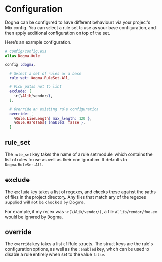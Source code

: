Configuration
=============

Dogma can be configured to have different behaviours via your project's Mix
config. You can select a rule set to use as your base configuration, and then
apply additional configuration on top of the set.

Here's an example configuration.

```elixir
# config/config.exs
alias Dogma.Rule

config :dogma,

  # Select a set of rules as a base
  rule_set: Dogma.RuleSet.All,

  # Pick paths not to lint
  exclude: [
    ~r(\Alib/vendor/),
  ],

  # Override an existing rule configuration
  override: [
    %Rule.LineLength{ max_length: 120 },
    %Rule.HardTabs{ enabled: false },
  ]
```

## rule_set

The `rule_set` key takes the name of a rule set module, which contains the
list of rules to use as well as their configuration. It defaults to
`Dogma.RuleSet.All`.


## exclude

The `exclude` key takes a list of regexes, and checks these against the paths
of files in the project directory. Any files that match any of the regexes
supplied will not be checked by Dogma.

For example, if my regex was `~r(\Alib/vendor/)`, a file at `lib/vendor/foo.ex`
would be ignored by Dogma.


## override

The `override` key takes a list of Rule structs. The struct keys are the
rule's configuration options, as well as the `:enabled` key, which can be used
to disable a rule entirely when set to the value `false`.
